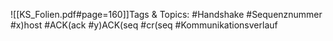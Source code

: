 
![[KS_Folien.pdf#page=160]]Tags & Topics:
   #Handshake
   #Sequenznummer
   #x)host
   #ACK(ack
   #y)ACK(seq
   #cr(seq
   #Kommunikationsverlauf